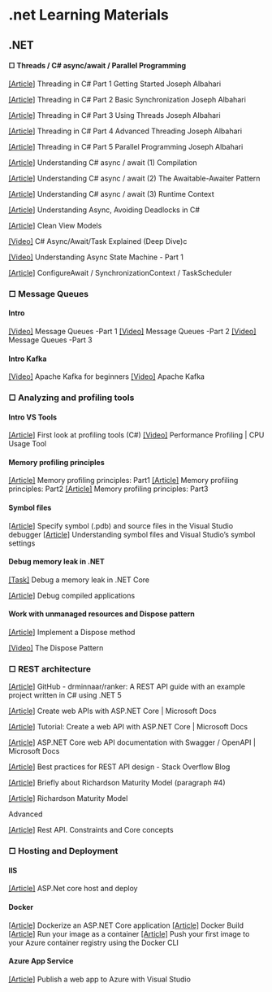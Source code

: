 # .net Learning Materials

## .NET
####  □ Threads / C# async/await  / Parallel Programming
[[Article]](http://www.albahari.com/threading/) Threading in C# Part 1 Getting Started Joseph Albahari

[[Article]](http://www.albahari.com/threading/part2.aspx) Threading in C# Part 2 Basic Synchronization Joseph Albahari

[[Article]](http://www.albahari.com/threading/part3.aspx) Threading in C# Part 3 Using Threads Joseph Albahari

[[Article]](http://www.albahari.com/threading/part4.aspx) Threading in C# Part 4 Advanced Threading Joseph Albahari

[[Article]](http://www.albahari.com/threading/part5.aspx) Threading in C# Part 5 Parallel Programming Joseph Albahari

[[Article]](https://weblogs.asp.net/dixin/understanding-c-sharp-async-await-1-compilation) Understanding C# async / await (1) Compilation

[[Article]](https://weblogs.asp.net/dixin/understanding-c-sharp-async-await-2-awaitable-awaiter-pattern) Understanding C# async / await (2) The Awaitable-Awaiter Pattern

[[Article]](https://weblogs.asp.net/dixin/understanding-c-sharp-async-await-3-runtime-context) Understanding C# async / await (3) Runtime Context

[[Article]](https://medium.com/rubrikkgroup/understanding-async-avoiding-deadlocks-e41f8f2c6f5d) Understanding Async, Avoiding Deadlocks in C#

[[Article]](https://blog.tomasz-rewak.com/clean-view-models/) Clean View Models

[[Video]](https://www.youtube.com/watch?v=il9gl8MH17s&t=843s&ab_channel=RawCoding) C# Async/Await/Task Explained (Deep Dive)c

[[Video]](https://www.youtube.com/watch?v=RqJESGHEMDY&list=LL&index=1&ab_channel=FullStackAmigo) Understanding Async State Machine - Part 1

[[Article]](https://devblogs.microsoft.com/dotnet/configureawait-faq/) ConfigureAwait / SynchronizationContext / TaskScheduler 

###  □ Message Queues
#### Intro
[[Video]](https://www.youtube.com/watch?v=J6CBdSCB_fY&ab_channel=sudoCODE) Message Queues -Part 1
[[Video]](https://www.youtube.com/watch?v=EgJ7xts82Mg&ab_channel=sudoCODE) Message Queues -Part 2
[[Video]](https://www.youtube.com/watch?v=-vd_Ay0pvFY&ab_channel=sudoCODE) Message Queues -Part 3
#### Intro Kafka
[[Video]](https://www.youtube.com/watch?v=Hl61x0s3yeQ&list=PLxoOrmZMsAWxXBF8h_TPqYJNsh3x4GyO4&index=2&ab_channel=SelfTuts) Apache Kafka for beginners
[[Video]](https://www.youtube.com/watch?v=B5j3uNBH8X4&list=RDCMUCmZz-Gj3caLLzEWBtbYUXaA&start_radio=1&t=1s&ab_channel=Confluent) Apache Kafka

###  □ Analyzing and profiling tools

#### Intro VS Tools
[[Article]](https://learn.microsoft.com/en-us/visualstudio/profiling/profiling-feature-tour?view=vs-2022) First look at profiling tools (C#)
[[Video]](https://www.youtube.com/watch?v=X1-uHpEqNGM&ab_channel=MicrosoftVisualStudio) Performance Profiling | CPU Usage Tool

#### Memory profiling principles
[[Article]](https://michaelscodingspot.com/memory-profilers-principles/) Memory profiling principles: Part1
[[Article]](https://michaelscodingspot.com/memory-profilers-for-memory-leaks/) Memory profiling principles: Part2
[[Article]](https://michaelscodingspot.com/fix-memory-pressure-dotnet/) Memory profiling principles: Part3

#### Symbol files
[[Article]](https://learn.microsoft.com/en-us/visualstudio/debugger/specify-symbol-dot-pdb-and-source-files-in-the-visual-studio-debugger?view=vs-2022) Specify symbol (.pdb) and source files in the Visual Studio debugger 
[[Article]](https://devblogs.microsoft.com/devops/understanding-symbol-files-and-visual-studios-symbol-settings/) Understanding symbol files and Visual Studio’s symbol settings

#### Debug memory leak in .NET
[[Task]](https://learn.microsoft.com/en-us/dotnet/core/diagnostics/debug-memory-leak) Debug a memory leak in .NET Core

[[Article]](https://learn.microsoft.com/en-us/visualstudio/debugger/decompilation?view=vs-2022) Debug compiled applications

#### Work with unmanaged resources and Dispose pattern
[[Article]](https://learn.microsoft.com/en-us/dotnet/standard/garbage-collection/implementing-dispose) Implement a Dispose method

[[Video]](https://www.youtube.com/watch?v=CV5UlcfFls4&list=LL&index=3&t=298s&ab_channel=CodingTutorials) The Dispose Pattern

###  □ REST architecture
[[Article]](https://github.com/drminnaar/ranker) GitHub - drminnaar/ranker: A REST API guide with an example project written in C# using .NET 5

[[Article]](https://learn.microsoft.com/en-us/aspnet/core/web-api/?view=aspnetcore-6.0) Create web APIs with ASP.NET Core | Microsoft Docs

[[Article]](https://learn.microsoft.com/en-us/aspnet/core/tutorials/first-web-api?view=aspnetcore-6.0&tabs=visual-studio) Tutorial: Create a web API with ASP.NET Core | Microsoft Docs

[[Article]](https://learn.microsoft.com/en-us/aspnet/core/tutorials/web-api-help-pages-using-swagger?view=aspnetcore-6.0) ASP.NET Core web API documentation with Swagger / OpenAPI | Microsoft Docs

[[Article]](https://stackoverflow.blog/2020/03/02/best-practices-for-rest-api-design/#h-maintain-good-security-practices) Best practices for REST API design - Stack Overflow Blog

[[Article]](https://www.baeldung.com/cs/rest-architecture) Briefly about Richardson Maturity Model (paragraph #4)

[[Article]](https://martinfowler.com/articles/richardsonMaturityModel.html) Richardson Maturity Model

Advanced

[[Article]](https://restfulapi.net/rest-architectural-constraints/) Rest API. Constraints and Core concepts



###  □ Hosting and Deployment

#### IIS
[[Article]](https://stackify.com/how-to-deploy-asp-net-core-to-iis/) ASP.Net core host and deploy

#### Docker
[[Article]](https://docs.docker.com/samples/dotnet/) Dockerize an ASP.NET Core application
[[Article]](https://docs.docker.com/engine/reference/commandline/build/) Docker Build
[[Article]](https://docs.docker.com/language/dotnet/run-containers/) Run your image as a container
[[Article]](https://learn.microsoft.com/en-us/azure/container-registry/container-registry-get-started-docker-cli?tabs=azure-cli) Push your first image to your Azure container registry using the Docker CLI


#### Azure App Service
[[Article]](https://learn.microsoft.com/en-us/training/modules/publish-azure-web-app-with-visual-studio/) Publish a web app to Azure with Visual Studio













